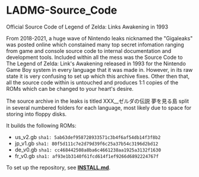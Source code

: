 # LADMG-Source_Code
Official Source Code of Legend of Zelda: Links Awakening in 1993

From 2018-2021, a huge wave of Nintendo leaks nicknamed the "Gigaleaks" was posted online which constained 
many top secret infomation ranging from game and console source code to internal documentation 
and development tools. Included within all the mess was the Source Code to The Legend of Zelda: Link's Awakening
released in 1993 for the Nintendo Game Boy system in every language that it was made in. However, in its raw state 
it is very confusing to set up which this archive fixes. Other then that, all the source code within is untouched 
and produces 1:1 copies of the ROMs which can be changed to your heart's desire. 

The source archive in the leaks is titled XXX__ゼルダの伝説 夢を見る島 split in several numbered folders for each
language, most likely due to space for storing into floppy disks. 

It builds the following ROMs:

- us_v2.gb `sha1: 5ab63def958728933571c3b4f6af54db14f3f8b2`
- jp_v1.gb `sha1: 80f5d111c7e2d79d39f6c25a37b54c3196d2bd12`
- de_v0.gb `sha1: cc468442508a8ba6c4661238aa1925a3132f1630`
- fr_v0.gb `sha1: af93e1b3140f61fcd614f1ef9266d6892224767f`

To set up the repository, see [**INSTALL.md**](INSTALL.md).
